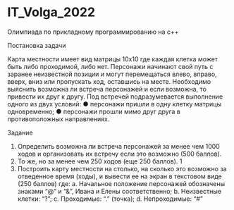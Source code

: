 # IT_Volga_2022
Олимпиада по прикладному программированию на c++

Постановка задачи

Карта местности имеет вид матрицы 10х10 где каждая клетка может быть
либо проходимой, либо нет. Персонажи начинают свой путь с заранее
неизвестной позиции и могут перемещаться влево, вправо, вверх, вниз или
пропускать ход, оставшись на месте. Необходимо выяснить возможна ли
встреча персонажей и если возможна, то привести их друг к другу. Под встречей
подразумевается выполнение одного из двух условий:
● персонажи пришли в одну клетку матрицы одновременно;
● персонажи прошли мимо друг друга в противоположных направлениях.

Задание

1. Определить возможна ли встреча персонажей за менее чем 1000 ходов и
организовать их встречу если это возможно (500 баллов).
2. То же, но за менее чем 250 ходов (еще 250 баллов).
1
3. Построить карту местности на столько, на сколько это возможно за
отведенное время (ходы), и вывести ее на экран в текстовом виде (250
баллов) где:
a. Начальное положение персонажей обозначены знаками “@” и “&”,
Ивана и Елены соответственно;
b. Неизвестные клетки: “?”;
c. Проходимые: “.” (точка);
d. Непроходимые: “#”
